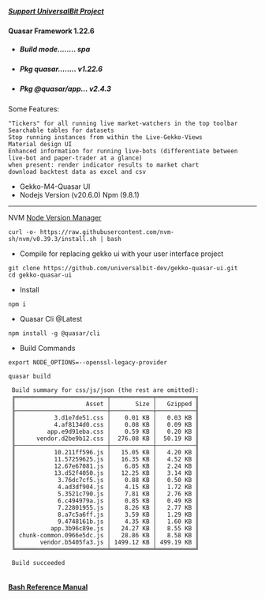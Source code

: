 ##### [Support UniversalBit Project](https://github.com/universalbit-dev/universalbit-dev/tree/main/support)

#### Quasar Framework 1.22.6
- ##### Build mode........ spa
- ##### Pkg quasar........ v1.22.6
- ##### Pkg @quasar/app... v2.4.3

Some Features:

    "Tickers" for all running live market-watchers in the top toolbar
    Searchable tables for datasets
    Stop running instances from within the Live-Gekko-Views
    Material design UI
    Enhanced information for running live-bots (differentiate between live-bot and paper-trader at a glance)
    when present: render indicator results to market chart
    download backtest data as excel and csv


- Gekko-M4-Quasar UI 
- Nodejs Version (v20.6.0) Npm (9.8.1)
---
NVM [Node Version Manager](https://github.com/nvm-sh/nvm)
```
curl -o- https://raw.githubusercontent.com/nvm-sh/nvm/v0.39.3/install.sh | bash
```

- Compile for replacing gekko ui with your user interface project
```
git clone https://github.com/universalbit-dev/gekko-quasar-ui.git
cd gekko-quasar-ui
```

- Install
```
npm i
```

- Quasar Cli @Latest
```
npm install -g @quasar/cli
```

- Build Commands
```
export NODE_OPTIONS=--openssl-legacy-provider
```
```
quasar build
```
```
 Build summary for css/js/json (the rest are omitted):
 ╔══════════════════════════╤════════════╤═══════════╗
 ║                    Asset │       Size │   Gzipped ║
 ╟──────────────────────────┼────────────┼───────────╢
 ║           3.d1e7de51.css │    0.01 KB │   0.03 KB ║
 ║           4.af8134d0.css │    0.08 KB │   0.09 KB ║
 ║         app.e9d91eba.css │    0.59 KB │   0.20 KB ║
 ║      vendor.d2be9b12.css │  276.08 KB │  50.19 KB ║
 ╟──────────────────────────┼────────────┼───────────╢
 ║           10.211ff596.js │   15.05 KB │   4.20 KB ║
 ║           11.57259625.js │   16.35 KB │   4.52 KB ║
 ║           12.67e67081.js │    6.05 KB │   2.24 KB ║
 ║           13.d52f4050.js │   12.25 KB │   3.14 KB ║
 ║            3.76dc7cf5.js │    0.88 KB │   0.50 KB ║
 ║            4.ad3df904.js │    4.15 KB │   1.72 KB ║
 ║            5.3521c790.js │    7.81 KB │   2.76 KB ║
 ║            6.c494979a.js │    0.85 KB │   0.49 KB ║
 ║            7.22801955.js │    8.26 KB │   2.77 KB ║
 ║            8.a7c5a6ff.js │    3.59 KB │   1.29 KB ║
 ║            9.4748161b.js │    4.35 KB │   1.60 KB ║
 ║          app.3b96c89e.js │   24.27 KB │   8.55 KB ║
 ║ chunk-common.0966e5dc.js │   28.86 KB │   8.58 KB ║
 ║       vendor.b5405fa3.js │ 1499.12 KB │ 499.19 KB ║
 ╚══════════════════════════╧════════════╧═══════════╝
 
 Build succeeded


```

#### [Bash Reference Manual](https://www.gnu.org/software/bash/manual/html_node/index.html)
